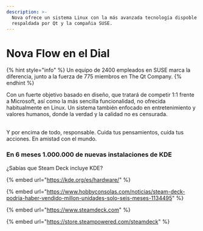 ```yaml
---
description: >-
  Nova ofrece un sistema Linux con la más avanzada tecnología dispoble
  respaldada por Qt y la compañia SUSE.
---
```


# Nova Flow en el Dial

{% hint style="info" %}
Un equipo de 2400 empleados en SUSE marca la diferencia, junto a la fuerza de 775 miembros en The Qt Company.
{% endhint %}

Con un fuerte objetivo basado en diseño, que tratará de competir 1:1 frente a Microsoft, así como la más sencilla funcionalidad, no ofrecida habitualmente en Linux. Un sistema también enfocado en entretenimiento y valores humanos, donde la verdad y la calidad no es censurada.

\
Y por encima de todo, responsable. Cuida tus pensamientos, cuida tus acciones. En amistad con el mundo.

### En 6 meses 1.000.000 de nuevas instalaciones de KDE

¿Sabías que Steam Deck incluye KDE?

{% embed url="https://kde.org/es/hardware/" %}

{% embed url="https://www.hobbyconsolas.com/noticias/steam-deck-podria-haber-vendido-millon-unidades-solo-seis-meses-1134495" %}

{% embed url="https://www.steamdeck.com" %}

{% embed url="https://store.steampowered.com/steamdeck" %}
